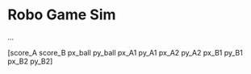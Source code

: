 # Robo Game Sim

...

[score_A score_B px_ball py_ball px_A1 py_A1 px_A2 py_A2 px_B1 py_B1 px_B2 py_B2]
